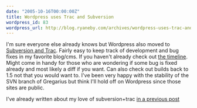 ```yaml
---
date: "2005-10-16T00:00:00Z"
title: Wordpress uses Trac and Subversion
wordpress_id: 83
wordpress_url: http://blog.ryaneby.com/archives/wordpress-uses-trac-and-subversion/
---
```

I'm sure everyone else already knows but Wordpress also moved to <a href="http://trac.wordpress.org/">Subversion and Trac</a>. Fairly easy to keep track of development and bug fixes in my favorite blog/cms. If you haven't already check out <a href="http://trac.wordpress.org/timeline">the timeline</a>. Might come in handy for those who are wondering if some bug is fixed already and most likely a diff if you want. Can also check out builds back to 1.5 not that you would want to. I've been very happy with the stability of the SVN branch of Gregarius but think I'll hold off on Wordpress since those sites are public.

I've already written about my love of subversion+trac <a href="http://blog.ryaneby.com/archives/managing-my-web-projects/">in a previous post</a>
